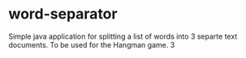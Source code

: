 # word-separator 

Simple java application for splitting a list of words into 3 separte text documents. To be used for the Hangman game. 3
